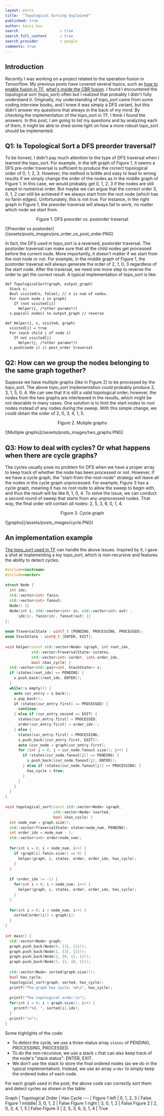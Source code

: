 ```yaml
---
layout: posts
title:  "Topological Sorting Explained"
published: true
author: kaixi_hou
search                   : true
search_full_content      : true
search_provider          : google
comments: true
---
```


## Introduction
Recently I was working on a project related to the operation fusion in
Tensorflow. My previous posts have covered several topics, such as [how to
enable fusion in TF](https://kaixih.github.io/fused-api/), [what's inside the
CBR fusion](https://kaixih.github.io/cbr-fusion/). I found I encountered the
topological sort (topo_sort) often but I realized that probably I didn't fully
understand it. Originally, my understanding of topo_sort came from some coding
interview books, and I knew it was simply a DFS variant, but this didn't answer
my questions that always in the back of my mind. By checking the implementation
of the topo_sort in TF, I think I found the answers. In this post, I am going to
list my questions and by analyzing each of them, it might be able to shed some
light on how a more robust topo_sort should be implemented.

## Q1: Is Topological Sort a DFS preorder traversal?
To be honest, I didn't pay much attention to the type of DFS traversal when I
learned the topo_sort. For example, in the left graph of Figure 1, it seems a DFS
pre-order traversal is sufficient to produce the correct topological order of 0,
1, 2, 3. However, the method is brittle and easy to lead to wrong results if we
simply change the order of the nodes as in the middle graph of Figure 1. In this
case, we would probably get 0, 1, 2, 3 if the nodes are still swept in numerical
order. But maybe we can argue that the correct order 3, 0, 1, 2 can still be
achieved if we always start from the root node (which has no fanin edges).
Unfortunately, this is not true. For instance, in the right graph in Figure 1, the
preorder traversal will always fail to work, no matter which node we start from.

<p align=center> Figure 1. DFS preorder vs. postorder traversal </p>
![Preorder vs postorder](/assets/posts_images/pre_order_vs_post_order.PNG)

In fact, the DFS used in topo_sort is a reversed, postorder traversal. The
postorder traversal can make sure that all the child nodes get processed  before
the current node. More importantly, it doesn't matter if we start from the root
node or not. For example, in the middle graph of Figure 1, the postorder
traversal will always generate the order of 2, 1, 0, 3 regardless of the start
node. After the traversal, we need one more step to reverse the order to get the
correct result. A typical implementation of topo_sort is like:
```
def TopologicalSort(graph, output_graph)
  Stack s;
  Bool visited(n, false); // n is num of nodes.
  For (each node i in graph)
    If (not visited[i])
      Helper(i, /*other params*/)
  s.pop(all nodes) to output_graph // reverse

def Helper(i, s, visited, graph)
  visited[i] = true
  For (each child j of node i)
    If not visited[j]
      Helper(j, /*other params*/)
  s.push(node i) // post_order traversal
```

## Q2: How can we group the nodes belonging to the same graph together?
Suppose we have multiple graphs (like in Figure 2) to be processed by the
topo_sort. The above topo_sort implementation could probably produce 2, 3, 1, 5,
0, 4. We can see that it is still a valid topological order; however, the nodes
from the two graphs are interleaved in the results, which might be not desirable
in many cases. One solution is to limit the start nodes to root nodes instead of
any nodes during the sweep. With this simple change, we could obtain the order
of 2, 0, 3, 4, 1, 5.

<p align=center> Figure 2. Mutiple graphs </p>
![Multiple graphs](/assets/posts_images/two_graphs.PNG)

## Q3: How to deal with cycles? Or what happens when there are cycle graphs?
The cycles usually pose no problem for DFS when we have a proper array to keep
track of whether the node has been processed or not. However, if we have a cycle
graph, the "start-from-the-root-node" strategy will leave all the nodes in the cycle
graph unprocessed. For example, Figure 3 has a cycle graph, meaning it has no
root node to allow the sweep to begin with, and thus the result will be like 6,
1, 0, 4. To solve the issue, we can conduct a second round of sweep that starts
from any unprocessed nodes. That way, the final order will contain all nodes: 2,
5, 3, 6, 0, 1, 4.

<p align=center> Figure 3. Cycle graph</p>
![graphs](/assets/posts_images/cycle.PNG)

## An implementation example
[The topo_sort used in
TF](https://github.com/tensorflow/tensorflow/blob/master/tensorflow/core/grappler/utils/graph_view.cc)
can handle the above issues. Inspired by it, I gave a shot at implementing a
toy topo_sort, which is non-recursive and features the ability to detect cycles.
```cpp
#include<iostream>
#include<vector>

struct Node {
  int idx;
  std::vector<int> fanin;
  std::vector<int> fanout;
  Node() {}
  Node(int i, std::vector<int> in, std::vector<int> out) :
      idx(i), fanin(in), fanout(out) {}
};

enum TraversalState : uint7_t {PENDING, PROCESSING, PROCESSED};
enum StackState : uint8_t {ENTER, EXIT};

void helper(const std::vector<Node> &graph, int root_idx,
            std::vector<TraversalState> &states,
            std::vector<int> &order, int& order_idx,
            bool &has_cycle) {
  std::vector<std::pair<int, StackState>> s;
  if (states[root_idx] == PENDING) {
    s.push_back({root_idx, ENTER});
  }
  while(!s.empty()) {
    auto cur_entry = s.back();
    s.pop_back();
    if (states[cur_entry.first] == PROCESSED) {
      continue;
    } else if (cur_entry.second == EXIT) {
      states[cur_entry.first] = PROCESSED;
      order[cur_entry.first] = order_idx--;
    } else {
      states[cur_entry.first] = PROCESSING;
      s.push_back({cur_entry.first, EXIT});
      auto &cur_node = graph[cur_entry.first];
      for (int j = 0; j < cur_node.fanout.size(); j++) {
        if (states[cur_node.fanout[j]] == PENDING) {
          s.push_back({cur_node.fanout[j], ENTER});
        } else if (states[cur_node.fanout[j]] == PROCESSING) {
          has_cycle = true;
        }
      }
    }
  }
}

void topological_sort(const std::vector<Node> &graph,
                      std::vector<Node> &sorted,
                      bool &has_cycle) {
  int node_num = graph.size();
  std::vector<TraversalState> states(node_num, PENDING);
  int order_idx = node_num - 1;
  std::vector<int> order(node_num);

  for(int i = 0; i < node_num; i++) {
    if (graph[i].fanin.size() == 0) {
      helper(graph, i, states, order, order_idx, has_cycle);
    }
  }

  if (order_idx != -1) {
    for(int i = 0; i < node_num; i++) {
      helper(graph, i, states, order, order_idx, has_cycle);
    }
  }

  for(int i = 0; i < node_num; i++) {
    sorted[order[i]] = graph[i];
  }
}

int main() {
  std::vector<Node> graph;
  graph.push_back(Node(0, {3}, {2}));
  graph.push_back(Node(1, {3}, {2}));
  graph.push_back(Node(2, {0, 1}, {}));
  graph.push_back(Node(3, {}, {0, 1}));

  std::vector<Node> sorted(graph.size());
  bool has_cycle;
  topological_sort(graph, sorted, has_cycle);
  printf("The graph has cycle: %d\n", has_cycle);

  printf("The topological order:\n");
  for(int i = 0; i < graph.size(); i++) {
    printf("%d, ", sorted[i].idx);
  }
  printf("\n");
}
```
Some highlights of the code:
* To detect the cycle, we use a three-status array `states` of PENDING,
  PROCESSING, PROCESSED.
* To do the non-recursive, we use a stack `s` that can also keep track of the
  node's "stack status": ENTER, EXIT.
* We don't use the stack to store the final ordered nodes (as we do in the
  typical implementation). Instead, we use an array `order` to simply keep the ordered 
  index of each node.

For each graph used in the post, the above code can correctly sort them and
detect cycles as shown in the table:

Graph | Topological Order | Has Cycle
--- |
Figure 1 left  | 0, 1, 2, 3 | False
Figure 1 middle| 3, 0, 1, 2 | False
Figure 1 right | 3, 0, 1, 2 | False
Figure 2       | 2, 0, 3, 4, 1, 5 | False
Figure 3       | 2, 5, 3, 6, 0, 1, 4 | True


